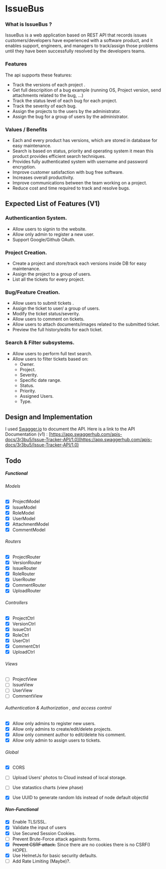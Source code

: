 # IssueBus
### What is IssueBus ?
IssueBus is a web application based on REST API that records issues customers/developers have experienced with a software product, and it enables support, engineers, and managers to track/assign those problems until they have been successfully resolved by the developers teams.
### Features
The api supports these features:

- Track the versions of each project .
- Get full descripition of a bug example (running OS, Project version, send attachments related to the bug, ...)
- Track the status level of each bug for each project.
- Track the severity of each bug.
- Assign the projects to the users by the administrator.
- Assign the bug for a group of users by the administrator.

### Values / Benefits

- Each and every product has versions, which are stored in database for easy maintenance.
- Search is based on status, priority and operating system it mean this product provides efficient search techniques.
- Provides fully authenticated system with username and password encryption.
- Improve customer satisfaction with bug free software.
- Increases overall productivity.
- Improve communications between the team working on a project.
- Reduce cost and time required to track and resolve bugs.

## Expected List of Features (V1)

### Authenticantion System.

- Allow users to signin to the website.
- Allow only admin to register a new user.
- Support Google/Github OAuth.

### Project Creation.
- Create a project and store/track each versions inside DB for easy maintenance.
- Assign the project to a group of users.
- List all the tickets for every project.

### Bug/Feature Creation.
- Allow users to submit tickets .
- Assign the ticket to user/ a group of users.
- Modify the ticket status/severity.
- Allow users to comment on tickets.
- Allow users to attach documents/images related to the submitted ticket.
- Preview the full history/edits for each ticket.

### Search & Filter subsystems.
- Allow users to perform full text search.
- Allow users to filter tickets based on:
    - Owner.
    - Project.
    - Severity.
    - Specific date range.
    - Status.
    - Priority.
    - Assigned Users.
    - Type.

## Design and Implementation

I used [Swagger.io](http://swagger.io) to document the API.
Here is a link to the API Documentation (v1) : [https://app.swaggerhub.com/apis-docs/3r3bu5/Issue-Tracker-API/1.0](https://app.swaggerhub.com/apis-docs/3r3bu5/Issue-Tracker-API/1.0)

## Todo
##### Functional
###### Models
- [x] ProjectModel
- [x] IssueModel
- [x] RoleModel
- [x] UserModel
- [x] AttachmentModel
- [x] CommentModel
###### Routers
- [x] ProjectRouter
- [x] VersionRouter
- [x] IssueRouter
- [x] RoleRouter
- [x] UserRouter
- [x] CommentRouter
- [x] UploadRouter
###### Controllers
- [x] ProjectCtrl
- [x] VersionCtrl
- [x] IssueCtrl
- [x] RoleCtrl
- [x] UserCtrl
- [x] CommentCtrl
- [x] UploadCtrl
###### Views
- [ ] ProjectView
- [ ] IssueView
- [ ] UserView
- [ ] CommentView
###### Authentication & Authorization , and access control
- [x] Allow only admins to register new users.
- [x] Allow only admins to create/edit/delete projects.
- [x] Allow only comment author to edit/delete his comment.
- [x] Allow only admin to assign users to tickets.
###### Global
- [x] CORS
- [ ] Upload Users' photos to Cloud instead of local storage.
- [ ] Use statastics charts (view phase)
- [x] Use UUID to generate random Ids instead of node default objectId


##### Non-Functional
- [x] Enable TLS/SSL.
- [x] Validate the input of users
- [x] Use Secured Session Cookies.
- [ ] Prevent Brute-Force attack againsts forms.
- [x] ~~Prevent CSRF attack.~~  Since there are no cookies there is no CSRF(I HOPE).
- [x] Use HelmetJs for basic security defaults.
- [ ] Add Rate Limiting (Maybe)?.
